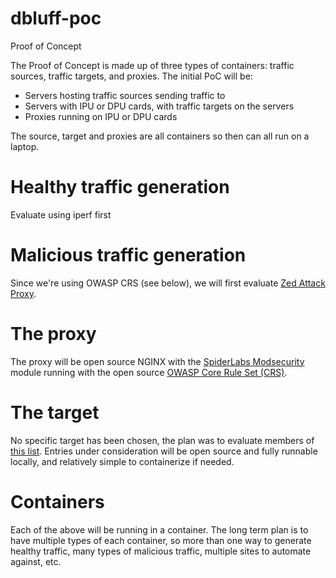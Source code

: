 # dbluff-poc

Proof of Concept

The Proof of Concept is made up of three types of containers: traffic sources, traffic targets, and proxies.  The initial PoC will be:
- Servers hosting traffic sources sending traffic to
- Servers with IPU or DPU cards, with traffic targets on the servers
- Proxies running on IPU or DPU cards

The source, target and proxies are all containers so then can all run on a laptop.

# Healthy traffic generation
Evaluate using iperf first

# Malicious traffic generation
Since we're using OWASP CRS (see below), we will first evaluate [Zed Attack Proxy](https://github.com/zaproxy/zaproxy).

# The proxy
The proxy will be open source NGINX with the [SpiderLabs Modsecurity](https://github.com/SpiderLabs/ModSecurity-nginx) module running with the open source  [OWASP Core Rule Set (CRS)](https://github.com/coreruleset/coreruleset).

# The target
No specific target has been chosen, the plan was to evaluate members of [this list](https://ultimateqa.com/dummy-automation-websites/).  Entries under consideration will be open source and fully runnable locally, and relatively simple to containerize if needed.

# Containers
Each of the above will be running in a container.  The long term plan is to have multiple types of each container, so more than one way to generate healthy traffic, many types of malicious traffic, multiple sites to automate against, etc.

